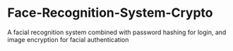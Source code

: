 # Face-Recognition-System-Crypto
A facial recognition system combined with password hashing for login, and image encryption for facial authentication 

